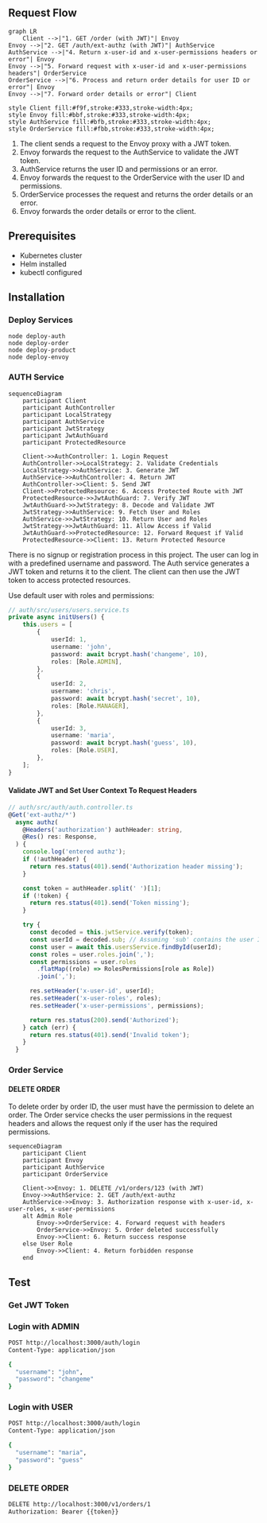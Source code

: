 [//]: # (https://stackoverflow.com/questions/73839865/envoy-proxy-external-authorization-with-sub-path)


## Request Flow
```mermaid
graph LR
    Client -->|"1. GET /order (with JWT)"| Envoy
Envoy -->|"2. GET /auth/ext-authz (with JWT)"| AuthService
AuthService -->|"4. Return x-user-id and x-user-permissions headers or error"| Envoy
Envoy -->|"5. Forward request with x-user-id and x-user-permissions headers"| OrderService
OrderService -->|"6. Process and return order details for user ID or error"| Envoy
Envoy -->|"7. Forward order details or error"| Client

style Client fill:#f9f,stroke:#333,stroke-width:4px;
style Envoy fill:#bbf,stroke:#333,stroke-width:4px;
style AuthService fill:#bfb,stroke:#333,stroke-width:4px;
style OrderService fill:#fbb,stroke:#333,stroke-width:4px;

```

1. The client sends a request to the Envoy proxy with a JWT token.
2. Envoy forwards the request to the AuthService to validate the JWT token.
3. AuthService returns the user ID and permissions or an error.
4. Envoy forwards the request to the OrderService with the user ID and permissions.
5. OrderService processes the request and returns the order details or an error.
6. Envoy forwards the order details or error to the client.

## Prerequisites
- Kubernetes cluster
- Helm installed
- kubectl configured

## Installation

### Deploy Services
```
node deploy-auth
node deploy-order
node deploy-product
node deploy-envoy
```

### AUTH Service

```mermaid
sequenceDiagram
    participant Client
    participant AuthController
    participant LocalStrategy
    participant AuthService
    participant JwtStrategy
    participant JwtAuthGuard
    participant ProtectedResource

    Client->>AuthController: 1. Login Request
    AuthController->>LocalStrategy: 2. Validate Credentials
    LocalStrategy->>AuthService: 3. Generate JWT
    AuthService->>AuthController: 4. Return JWT
    AuthController->>Client: 5. Send JWT
    Client->>ProtectedResource: 6. Access Protected Route with JWT
    ProtectedResource->>JwtAuthGuard: 7. Verify JWT
    JwtAuthGuard->>JwtStrategy: 8. Decode and Validate JWT
    JwtStrategy->>AuthService: 9. Fetch User and Roles
    AuthService->>JwtStrategy: 10. Return User and Roles
    JwtStrategy->>JwtAuthGuard: 11. Allow Access if Valid
    JwtAuthGuard->>ProtectedResource: 12. Forward Request if Valid
    ProtectedResource->>Client: 13. Return Protected Resource

```

There is no signup or registration process in this project. The user can log in with a predefined username and password. The Auth service generates a JWT token and returns it to the client. The client can then use the JWT token to access protected resources.

Use default user with roles and permissions:

```ts
// auth/src/users/users.service.ts
private async initUsers() {
    this.users = [
        {
            userId: 1,
            username: 'john',
            password: await bcrypt.hash('changeme', 10),
            roles: [Role.ADMIN],
        },
        {
            userId: 2,
            username: 'chris',
            password: await bcrypt.hash('secret', 10),
            roles: [Role.MANAGER],
        },
        {
            userId: 3,
            username: 'maria',
            password: await bcrypt.hash('guess', 10),
            roles: [Role.USER],
        },
    ];
}
```

#### Validate JWT and Set User Context To Request Headers

```ts
// auth/src/auth/auth.controller.ts
@Get('ext-authz/*')
  async authz(
    @Headers('authorization') authHeader: string,
    @Res() res: Response,
  ) {
    console.log('entered authz');
    if (!authHeader) {
      return res.status(401).send('Authorization header missing');
    }

    const token = authHeader.split(' ')[1];
    if (!token) {
      return res.status(401).send('Token missing');
    }

    try {
      const decoded = this.jwtService.verify(token);
      const userId = decoded.sub; // Assuming 'sub' contains the user ID
      const user = await this.usersService.findById(userId);
      const roles = user.roles.join(',');
      const permissions = user.roles
        .flatMap((role) => RolesPermissions[role as Role])
        .join(',');

      res.setHeader('x-user-id', userId);
      res.setHeader('x-user-roles', roles);
      res.setHeader('x-user-permissions', permissions);

      return res.status(200).send('Authorized');
    } catch (err) {
      return res.status(401).send('Invalid token');
    }
  }
```

### Order Service

#### DELETE ORDER
To delete order by order ID, the user must have the permission to delete an order. The Order service checks the user permissions in the request headers and allows the request only if the user has the required permissions.

```mermaid
sequenceDiagram
    participant Client
    participant Envoy
    participant AuthService
    participant OrderService

    Client->>Envoy: 1. DELETE /v1/orders/123 (with JWT)
    Envoy->>AuthService: 2. GET /auth/ext-authz
    AuthService->>Envoy: 3. Authorization response with x-user-id, x-user-roles, x-user-permissions
    alt Admin Role
        Envoy->>OrderService: 4. Forward request with headers
        OrderService->>Envoy: 5. Order deleted successfully
        Envoy->>Client: 6. Return success response
    else User Role
        Envoy->>Client: 4. Return forbidden response
    end
```


## Test

### Get JWT Token

### Login with ADMIN
```bash
POST http://localhost:3000/auth/login
Content-Type: application/json

{
  "username": "john",
  "password": "changeme"
}
```

### Login with USER
```bash
POST http://localhost:3000/auth/login
Content-Type: application/json

{
  "username": "maria",
  "password": "guess"
}
```

### DELETE ORDER
```bash
DELETE http://localhost:3000/v1/orders/1
Authorization: Bearer {{token}}
```

